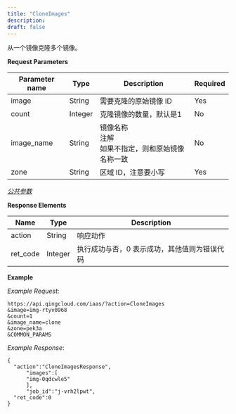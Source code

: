 ```yaml
---
title: "CloneImages"
description: 
draft: false
---
```




从一个镜像克隆多个镜像。

**Request Parameters**

| Parameter name | Type | Description | Required |
| --- | --- | --- | --- |
| image | String | 需要克隆的原始镜像 ID | Yes |
| count | Integer | 克隆镜像的数量，默认是1 | No |
| image_name | String | 镜像名称<br/>注解<br/>如果不指定，则和原始镜像名称一致 | No |
| zone | String | 区域 ID，注意要小写 | Yes |

[_公共参数_](../../../parameters/)

**Response Elements**

| Name | Type | Description |
| --- | --- | --- |
| action | String | 响应动作 |
| ret_code | Integer | 执行成功与否，0 表示成功，其他值则为错误代码 |

**Example**

_Example Request_:

```
https://api.qingcloud.com/iaas/?action=CloneImages
&image=img-rtyv0968
&count=1
&image_name=clone
&zone=pek3a
&COMMON_PARAMS
```

_Example Response_:

```
{
  "action":"CloneImagesResponse",
      "images":[
      "img-0qdcwle5"
      ],
      "job_id":"j-vrh2lpwt",
  "ret_code":0
}
```
